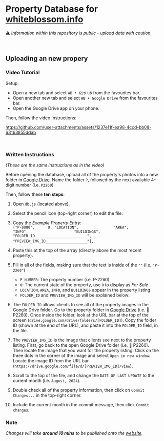 # Property Database for [whiteblossom.info](https://whiteblossom.info)
⚠ _Information within this repository is public - upload data with caution._
<br><br><br>


## Uploading an new propery

### Video Tutorial

Setup:
* Open a new tab and select `WB • GitHub` from the favourites bar.
* Open another new tab and select `WB • Google Drive` from the favourites bar.
* Open the Google Drive app on your phone.

Then, follow the video instructions:
  
https://github.com/user-attachments/assets/1237e11f-ea98-4ccd-bb08-63163855ddab

<br>

### Written Instructions
_(These are the same instructions as in the video)_

Before opening the database, upload all of the property's photos into a new folder in [Google Drive](drive.google.com). Name the folder `P`, followed by the next available 4-digit number (i.e. `P2260`).

Then, follow these **ten steps**:

1) Open `db.js` (located above).

2) Select the pencil icon (top-right corner) to edit the file.

3) Copy the _Example Property Entry_:<br>`["P-0000",      0, "LOCATION",                "AREA",                     "INFO",                     "BUILDINGS",        "FOLDER_ID________________________", "PREVIEW_IMG_ID___________________"],`.

4) Paste this at the top of the array (directly above the most recent property).

5) Fill in all of the fields, making sure that the text is inside of the `""` (i.e. `"P-2260"`)
   * `P_NUMBER`: The property number (i.e. P-2260)
   * `0`: The current state of the property, use `0` to display as _For Sale_
   * `LOCATION`, `AREA`, `INFO`, and `BUILDINGS` appear in the property listing
   * `FOLDER_ID` and `PREVIEW_IMG_ID` will be explained below:

6) The `FOLDER_ID` allows clients to see all of the property images in the Google Drive folder. Go to the property folder in [Google Drive](drive.google.com) (i.e. 📁 P2260). Once inside the folder, look at the URL bar at the top of the screen (`drive.google.com/drive/folders/[FOLDER_ID]`). Copy the folder ID (shown at the end of the URL), and paste it into the `FOLDER_ID` field, in the file.

7) The `PREVIEW_IMG_ID` is the image that clients see next to the property listing. First, go back to the open Google Drive folder (i.e. 📁 P2260). Then locate the image that you want for the property listing. Click on the three dots in the corner of the image and select `Open in new window`. Locate the image ID from the URL bar (`https://drive.google.com/file/d/[PREVIEW_IMG_ID]/view`).

8) Scroll to the top of the file, and change the `DATE OF LAST UPDATE` to the current month (i.e. `August, 2024`).

9) Double check all of the property information, then click on `Commit Changes...` in the top-right corner.

10) Include the current month in the commit message, then click `Commit changes`.

### Note

_Changes will take **around 10 mins** to be published onto the [website](https://whiteblossom.info/?select=portfolio)._

<br><br>
